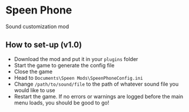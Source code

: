 # Speen Phone
 Sound customization mod
 
## How to set-up (v1.0)
 - Download the mod and put it in your `plugins` folder
 - Start the game to generate the config file
 - Close the game
 - Head to `Documents\Speen Mods\SpeenPhoneConfig.ini`
 - Change `/path/to/sound/file` to the path of whatever sound file you would like to use
 - Restart the game. If no errors or warnings are logged before the main menu loads, you should be good to go!
